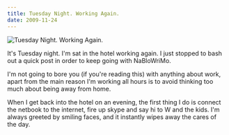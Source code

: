 ```yaml
---
title: Tuesday Night. Working Again.
date: 2009-11-24
---
```


![Tuesday Night. Working Again.](https://source.unsplash.com/jpkvklXwt98/1600x900)

It's Tuesday night. I'm sat in the hotel working again. I just stopped to bash out a quick post in order to keep going with NaBloWriMo.

I'm not going to bore you (if you're reading this) with anything about work, apart from the main reason I'm working all hours is to avoid thinking too much about being away from home.

When I get back into the hotel on an evening, the first thing I do is connect the netbook to the internet, fire up skype and say hi to W and the kids. I'm always greeted by smiling faces, and it instantly wipes away the cares of the day.